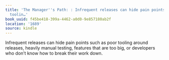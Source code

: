 ```yaml
---
title: 'The Manager''s Path: : Infrequent releases can hide pain points such as poor
  toolin…'
book_uuid: f45be418-399a-4462-a0d0-9e857180ab2f
location: '1689'
source: kindle
---
```


Infrequent releases can hide pain points such as poor tooling around releases, heavily manual testing, features that are too big, or developers who don’t know how to break their work down.
